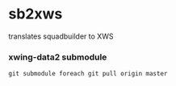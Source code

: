 # sb2xws

translates squadbuilder to XWS


### xwing-data2 submodule
`git submodule foreach git pull origin master`
